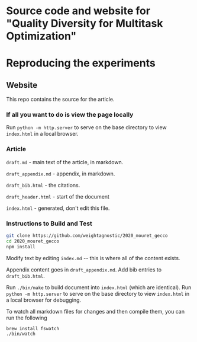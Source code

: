 # Source code and website for "Quality Diversity for Multitask Optimization"

# Reproducing the experiments

## Website

This repo contains the source for the article.

### If all you want to do is view the page locally

Run `python -m http.server` to serve on the base directory to view `index.html` in a local browser.

### Article

`draft.md` - main text of the article, in markdown.

`draft_appendix.md` - appendix, in markdown.

`draft_bib.html` - the citations.

`draft_header.html` - start of the document

`index.html` - generated, don't edit this file.

### Instructions to Build and Test
```bash
git clone https://github.com/weightagnostic/2020_mouret_gecco
cd 2020_mouret_gecco
npm install
```

Modify text by editing `index.md` -- this is where all of the content exists.

Appendix content goes in `draft_appendix.md`. Add bib entries to `draft_bib.html`.

Run `./bin/make` to build document into `index.html` (which are identical).
Run `python -m http.server` to serve on the base directory to view `index.html` in a local browser for debugging.

To watch all markdown files for changes and then compile them, you can run the following
```
brew install fswatch
./bin/watch
```
